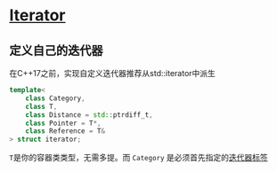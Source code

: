 # [Iterator](https://cplusplus.com/reference/iterator/)

## 定义自己的迭代器

在C++17之前，实现自定义迭代器推荐从std::iterator中派生

```cpp
template<
    class Category,
    class T,
    class Distance = std::ptrdiff_t,
    class Pointer = T*,
    class Reference = T&
> struct iterator;
```

`T`是你的容器类类型，无需多提。而 `Category` 是必须首先指定的[迭代器标签](https://en.cppreference.com/w/cpp/iterator/iterator_tags)
